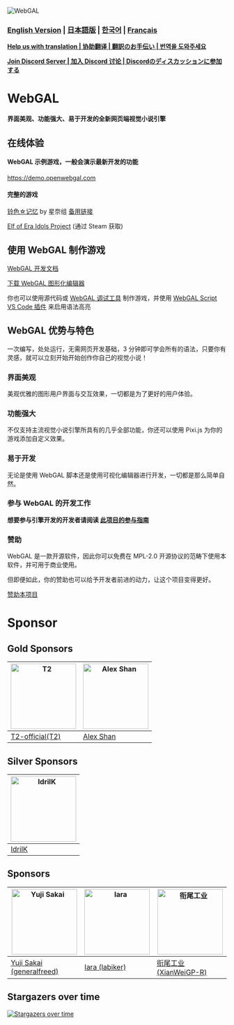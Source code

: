 ![WebGAL](https://user-images.githubusercontent.com/30483415/227242979-297ff392-f210-47ef-b0e9-d4788ddc8df0.png)

### **[English Version](/README_EN.md)** | **[日本語版](/README_JP.md)** | **[한국어](/README_KO.md)** | **[Français](/README_FR.md)**

**[Help us with translation | 协助翻译 | 翻訳のお手伝い | 번역을 도와주세요](https://github.com/MakinoharaShoko/WebGAL/tree/dev/packages/webgal/src/translations)**

**[Join Discord Server | 加入 Discord 讨论 | Discordのディスカッションに参加する](https://discord.gg/kPrQkJttJy)**

# WebGAL

**界面美观、功能强大、易于开发的全新网页端视觉小说引擎**

## 在线体验

#### WebGAL 示例游戏，一般会演示最新开发的功能

https://demo.openwebgal.com

#### 完整的游戏

[铃色☆记忆](http://hoshinasuzu.cn/) by 星奈组  [备用链接](http://hoshinasuzu.cc/)

[Elf of Era Idols Project](https://store.steampowered.com/app/2414730/Elf_of_Era_Idols_Project/) (通过 Steam 获取)

## 使用 WebGAL 制作游戏

[WebGAL 开发文档](https://docs.openwebgal.com/)

[下载 WebGAL 图形化编辑器](https://github.com/MakinoharaShoko/WebGAL_Terre/releases)

你也可以使用源代码或 [WebGAL 调试工具](https://github.com/MakinoharaShoko/WebGAL/releases) 制作游戏，并使用 [WebGAL Script VS Code 插件](https://marketplace.visualstudio.com/items?itemName=c6h5-no2.webgal-script-basics) 来启用语法高亮

## WebGAL 优势与特色

一次编写，处处运行，无需网页开发基础，3 分钟即可学会所有的语法，只要你有灵感，就可以立刻开始开始创作你自己的视觉小说！

### 界面美观

美观优雅的图形用户界面与交互效果，一切都是为了更好的用户体验。

### 功能强大

不仅支持主流视觉小说引擎所具有的几乎全部功能，你还可以使用 Pixi.js 为你的游戏添加自定义效果。

### 易于开发

无论是使用 WebGAL 脚本还是使用可视化编辑器进行开发，一切都是那么简单自然。

### 参与 WebGAL 的开发工作

**想要参与引擎开发的开发者请阅读 [此项目的参与指南](https://docs.openwebgal.com/developers/)**

### 赞助

WebGAL 是一款开源软件，因此你可以免费在 MPL-2.0 开源协议的范畴下使用本软件，并可用于商业使用。

但即便如此，你的赞助也可以给予开发者前进的动力，让这个项目变得更好。

[赞助本项目](https://docs.openwebgal.com/sponsor/)

# Sponsor

## Gold Sponsors

| <img src="https://avatars.githubusercontent.com/u/91712707?v=4" alt="T2"   width="150px" height="150px" /> | <img src="https://avatars.githubusercontent.com/u/36291011?v=4" alt="Alex Shan"   width="150px" height="150px" /> |
| ------------------------------------------------------------ | ------------------------------------------------------------ |
| [T2-official(T2)](https://github.com/T2-official)            | [Alex Shan](https://github.com/Shan-mx)            |

## Silver Sponsors
| <img src="https://avatars.githubusercontent.com/u/103700780?v=4" alt="IdrilK"  width="150px" height="150px" /> |
| ------------------------------------------------------------ |
| [IdrilK](https://github.com/IdrilK)            |

## Sponsors
| <img src="https://avatars.githubusercontent.com/u/71590526?v=4" alt="Yuji Sakai"  width="150px" height="150px" /> | <img src="https://avatars.githubusercontent.com/u/49630998?v=4" alt="Iara"  width="150px" height="150px" /> |<img src="https://github.com/MakinoharaShoko/WebGAL/assets/30483415/5df81f7f-abb3-40f0-9861-13a62a0ea427" alt="衔尾工业"  width="150px" height="150px" />|
| ------------------------------------------------------------ |------------------------------------------------------------ |------------------------------------------------------------ |
| [Yuji Sakai (generalfreed)](https://github.com/generalfreed) |[Iara (labiker)](https://github.com/labiker) |[衔尾工业(XianWeiGP-R)](https://github.com/XianWeiGP-R) |

## Stargazers over time

[![Stargazers over time](https://starchart.cc/MakinoharaShoko/WebGAL.svg)](https://starchart.cc/MakinoharaShoko/WebGAL)
